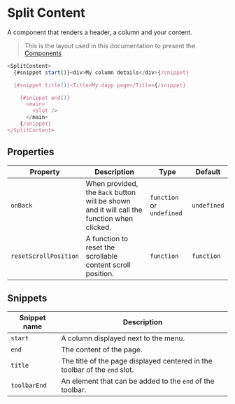 # Split Content

A component that renders a header, a column and your content.

> This is the layout used in this documentation to present the [Components](/components)

```javascript
<SplitContent>
  {#snippet start()}<div>My column details</div>{/snippet}

  {#snippet title()}<Title>My dapp page</Title>{/snippet}

    {#snippet end()}
      <main>
        <slot />
      </main>
    {/snippet}
</SplitContent>
```

## Properties

| Property              | Description                                                                                | Type                      | Default     |
| --------------------- | ------------------------------------------------------------------------------------------ | ------------------------- | ----------- |
| `onBack`              | When provided, the `Back` button will be shown and it will call the function when clicked. | `function` or `undefined` | `undefined` |
| `resetScrollPosition` | A function to reset the scrollable content scroll position.                                | `function`                | `function`  |

## Snippets

| Snippet name | Description                                                                |
| ------------ | -------------------------------------------------------------------------- |
| `start`      | A column displayed next to the menu.                                       |
| `end`        | The content of the page.                                                   |
| `title`      | The title of the page displayed centered in the toolbar of the `end` slot. |
| `toolbarEnd` | An element that can be added to the `end` of the toolbar.                  |
